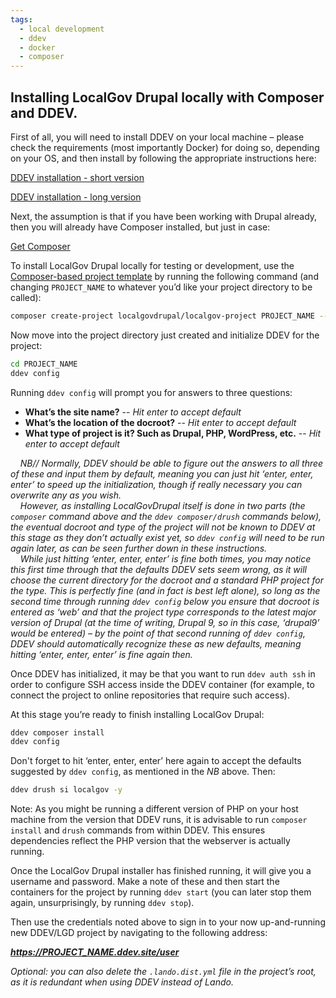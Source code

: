 ```yaml
---
tags:
  - local development
  - ddev
  - docker
  - composer
---
```


## Installing LocalGov Drupal locally with Composer and DDEV.

First of all, you will need to install DDEV on your local machine – please check the requirements (most importantly Docker) for doing so, depending on your OS, and then install by following the appropriate instructions here:

[DDEV installation - short version](https://ddev.com/get-started/)

[DDEV installation - long version](https://ddev.readthedocs.io/en/latest/)

Next, the assumption is that if you have been working with Drupal already, then you will already have Composer installed, but just in case:

[Get Composer](https://getcomposer.org/)

To install LocalGov Drupal locally for testing or development, use the
[Composer-based project template](https://github.com/localgovdrupal/localgov_project) by running the following command (and changing `PROJECT_NAME` to whatever you’d like your project directory to be called):

```bash
composer create-project localgovdrupal/localgov-project PROJECT_NAME --no-install 
```

Now move into the project directory just created and initialize DDEV for the project:

```bash
cd PROJECT_NAME
ddev config
```

Running `ddev config` will prompt you for answers to three questions:

 - **What’s the site name?**
 -- *Hit enter to accept default*
 - **What’s the location of the docroot?**
 -- *Hit enter to accept default*
 - **What type of project is it? Such as Drupal, PHP, WordPress, etc.**
 -- *Hit enter to accept default*

*&nbsp;&nbsp;&nbsp; NB// Normally, DDEV should be able to figure out the answers to all three of these and input them by default, meaning you can just hit ‘enter, enter, enter’ to speed up the initialization, though if really necessary you can overwrite any as you wish.* \
*&nbsp;&nbsp;&nbsp; However, as installing LocalGovDrupal itself is done in two parts (the `composer` command above and the `ddev composer/drush` commands below), the eventual docroot and type of the project will not be known to DDEV at this stage as they don’t actually exist yet, so `ddev config` will need to be run again later, as can be seen further down in these instructions.* \
*&nbsp;&nbsp;&nbsp; While just hitting ‘enter, enter, enter’ is fine both times, you may notice this first time through that the defaults DDEV sets seem wrong, as it will choose the current directory for the docroot and a standard PHP project for the type. This is perfectly fine (and in fact is best left alone), so long as the second time through running `ddev config` below you ensure that docroot is entered as ‘web’ and that the project type corresponds to the latest major version of Drupal (at the time of writing, Drupal 9, so in this case, ‘drupal9’ would be entered) – by the point of that second running of `ddev config`, DDEV should automatically recognize these as new defaults, meaning hitting ‘enter, enter, enter’ is fine again then.*

Once DDEV has initialized, it may be that you want to run `ddev auth ssh` in order to configure SSH access inside the DDEV container (for example, to connect the project to online repositories that require such access).

At this stage you’re ready to finish installing LocalGov Drupal:

```bash
ddev composer install
ddev config
```
Don't forget to hit ‘enter, enter, enter’ here again to accept the defaults suggested by `ddev config`, as mentioned in the *NB* above. Then: 
```bash
ddev drush si localgov -y
```

Note: As you might be running a different version of PHP on your host machine from the version that DDEV runs, it is advisable to run `composer install` and `drush` commands from within DDEV. This ensures dependencies reflect the PHP version that the webserver is actually running.

Once the LocalGov Drupal installer has finished running, it will give you a username and password. Make a note of these and then start the containers for the project by running `ddev start` (you can later stop them again, unsurprisingly, by running `ddev stop`).

Then use the credentials noted above to sign in to your now up-and-running new DDEV/LGD project by navigating to the following address:

***https://PROJECT_NAME.ddev.site/user***

*Optional: you can also delete the `.lando.dist.yml` file in the project’s root, as it is redundant when using DDEV instead of Lando.*
